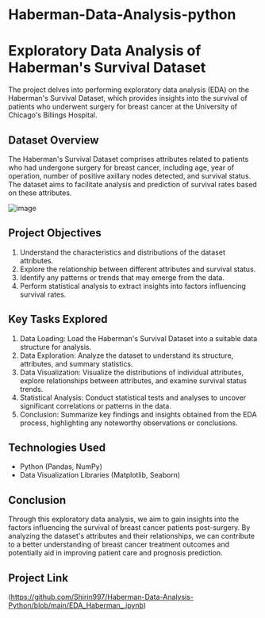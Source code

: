 # Haberman-Data-Analysis-python
# Exploratory Data Analysis of Haberman's Survival Dataset

The project delves into performing exploratory data analysis (EDA) on the Haberman's Survival Dataset, which provides insights into the survival of patients who underwent surgery for breast cancer at the University of Chicago's Billings Hospital.

## Dataset Overview
The Haberman's Survival Dataset comprises attributes related to patients who had undergone surgery for breast cancer, including age, year of operation, number of positive axillary nodes detected, and survival status. The dataset aims to facilitate analysis and prediction of survival rates based on these attributes.


  ![image](https://github.com/Ajaj583/Haberman-Data-Analysis-python/assets/158480555/c8076149-c4ab-4918-9d97-cd5a121ad07d)



## Project Objectives
1. Understand the characteristics and distributions of the dataset attributes.
2. Explore the relationship between different attributes and survival status.
3. Identify any patterns or trends that may emerge from the data.
4. Perform statistical analysis to extract insights into factors influencing survival rates.

## Key Tasks Explored
1. Data Loading: Load the Haberman's Survival Dataset into a suitable data structure for analysis.
2. Data Exploration: Analyze the dataset to understand its structure, attributes, and summary statistics.
3. Data Visualization: Visualize the distributions of individual attributes, explore relationships between attributes, and examine survival status trends.
4. Statistical Analysis: Conduct statistical tests and analyses to uncover significant correlations or patterns in the data.
5. Conclusion: Summarize key findings and insights obtained from the EDA process, highlighting any noteworthy observations or conclusions.

## Technologies Used
- Python (Pandas, NumPy)
- Data Visualization Libraries (Matplotlib, Seaborn)

  
## Conclusion
Through this exploratory data analysis, we aim to gain insights into the factors influencing the survival of breast cancer patients post-surgery. By analyzing the dataset's attributes and their relationships, we can contribute to a better understanding of breast cancer treatment outcomes and potentially aid in improving patient care and prognosis prediction.

## Project Link
(https://github.com/Shirin997/Haberman-Data-Analysis-Python/blob/main/EDA_Haberman_.ipynb)

